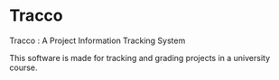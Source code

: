 # Tracco
Tracco : A Project Information Tracking System 

This software is made for tracking and grading projects in a university course.
